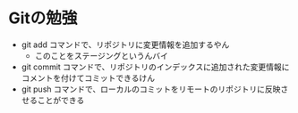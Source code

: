 # Gitの勉強
- git add コマンドで、リポジトリに変更情報を追加するやん
	- このことをステージングというんバイ
- git commit コマンドで、リポジトリのインデックスに追加された変更情報にコメントを付けてコミットできるけん
- git push コマンドで、ローカルのコミットをリモートのリポジトリに反映させることができる
